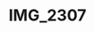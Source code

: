 ---
title: IMG_2307
layout: image
categories: [valokuvat]
box-image: valokuvat/IMG_2307.jpg
image: valokuvat/IMG_2307.jpg
---
